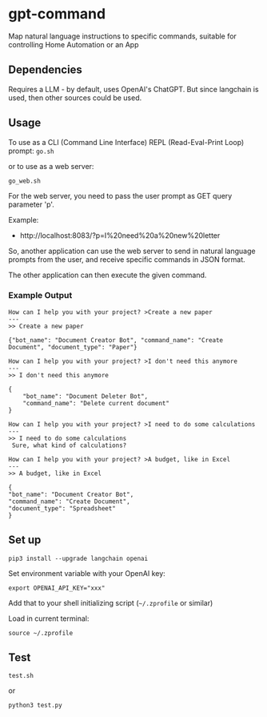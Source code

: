 # gpt-command
Map natural language instructions to specific commands, suitable for controlling Home Automation or an App

## Dependencies

Requires a LLM - by default, uses OpenAI's ChatGPT.
But since langchain is used, then other sources could be used.

## Usage

To use as a CLI (Command Line Interface) REPL (Read-Eval-Print Loop) prompt:
```go.sh```

or to use as a web server:

```go_web.sh```

For the web server, you need to pass the user prompt as GET query parameter 'p'.

Example:

- http://localhost:8083/?p=I%20need%20a%20new%20letter

So, another application can use the web server to send in natural language prompts from the user, and receive specific commands in JSON format.

The other application can then execute the given command.

### Example Output

```
How can I help you with your project? >Create a new paper
---
>> Create a new paper

{"bot_name": "Document Creator Bot", "command_name": "Create Document", "document_type": "Paper"}

How can I help you with your project? >I don't need this anymore
---
>> I don't need this anymore

{
    "bot_name": "Document Deleter Bot",
    "command_name": "Delete current document"
}

How can I help you with your project? >I need to do some calculations
---
>> I need to do some calculations
 Sure, what kind of calculations?

How can I help you with your project? >A budget, like in Excel
---
>> A budget, like in Excel

{
"bot_name": "Document Creator Bot",
"command_name": "Create Document",
"document_type": "Spreadsheet"
}
```

## Set up

```
pip3 install --upgrade langchain openai
```

Set environment variable with your OpenAI key:

```
export OPENAI_API_KEY="xxx"
```

Add that to your shell initializing script (`~/.zprofile` or similar)

Load in current terminal:

```
source ~/.zprofile
```

## Test

`test.sh`

or

`python3 test.py`
